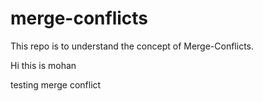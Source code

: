 # merge-conflicts
This repo is to understand the concept of Merge-Conflicts.

Hi this is mohan

testing merge conflict